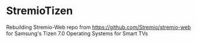 # StremioTizen
Rebuilding Stremio-Web repo from https://github.com/Stremio/stremio-web for Samsung's Tizen 7.0 Operating Systems for Smart TVs
